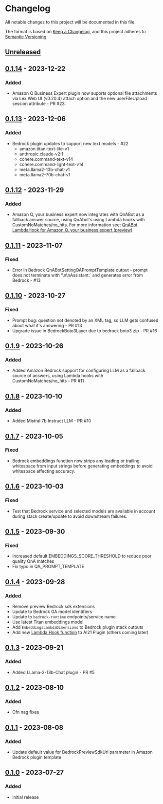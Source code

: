 # Changelog
All notable changes to this project will be documented in this file.

The format is based on [Keep a Changelog](https://keepachangelog.com/en/1.0.0/),
and this project adheres to [Semantic Versioning](https://semver.org/spec/v2.0.0.html).

## [Unreleased]

## [0.1.14] - 2023-12-22
### Added
- Amazon Q Business Expert plugin now suports optional file attachments via Lex Web UI (v0.20.4) attach option and the new userFileUpload session attribute - PR #23.


## [0.1.13] - 2023-12-06
### Added
- Bedrock plugin updates to support new text models - #22
  - amazon.titan-text-lite-v1
  - anthropic.claude-v2:1
  - cohere.command-text-v14
  - cohere.command-light-text-v14
  - meta.llama2-13b-chat-v1
  - meta.llama2-70b-chat-v1

## [0.1.12] - 2023-11-29
### Added
- Amazon Q, your business expert now integrates with QnABot as a fallback answer source, using QnAbot's using Lambda hooks with CustomNoMatches/no_hits. For more information see: [QnABot LambdaHook for Amazon Q, your business expert (preview)](./lambdas/qna_bot_qbusiness_lambdahook/README.md)

## [0.1.11] - 2023-11-07
### Fixed
- Error in Bedrock QnABotSettingQAPromptTemplate output - prompt does not terminate with '\n\nAssistant:` and generates error from Bedrock - #13

## [0.1.10] - 2023-10-27
### Fixed
- Prompt bug: question not denoted by an XML tag, so LLM gets confused about what it's answering - PR #13
- Upgrade issue in BedrockBoto3Layer due to bedrock boto3 zip - PR #16

## [0.1.9] - 2023-10-26
### Added
- Added Amazon Bedrock support for configuring LLM as a fallback source of answers, using Lambda hooks with CustomNoMatches/no_hits  - PR #11

## [0.1.8] - 2023-10-10
### Added
- Added Mistral 7b Instruct LLM - PR #10

## [0.1.7] - 2023-10-05
### Fixed
- Bedrock embeddings function now strips any leading or trailing whitespace from input strings before generating embeddings to avoid whitespace affecting accuracy.

## [0.1.6] - 2023-10-03
### Fixed
- Test that Bedrock service and selected models are available in account during stack create/update to avoid downstream failures.

## [0.1.5] - 2023-09-30
### Fixed
- Increased default EMBEDDINGS_SCORE_THRESHOLD to reduce poor quality QnA matches
- Fix typo in QA_PROMPT_TEMPLATE

## [0.1.4] - 2023-09-28
### Added
- Remove preview Bedrock sdk extensions
- Update to Bedrock GA model identifiers
- Update to `bedrock-runtime` endpoints/service name
- Use latest Titan embeddings model
- Add `EmbeddingsLambdaDimensions` to Bedrock plugin stack outputs
- Add new [Lambda Hook function](./README.md#optional-use-the-llm-as-a-fallback-source-of-answers-using-lambda-hooks-with-customnomatchesno_hits) to AI21 Plugin (others coming later)  

## [0.1.3] - 2023-09-21
### Added
- Added LLama-2-13b-Chat plugin - PR #5

## [0.1.2] - 2023-08-10
### Added
- Cfn nag fixes

## [0.1.1] - 2023-08-08
### Added
- Update default value for BedrockPreviewSdkUrl parameter in Amazon Bedrock plugin template

## [0.1.0] - 2023-07-27
### Added
- Initial release

[Unreleased]: https://github.com/aws-samples/qnabot-on-aws-plugin-samples/compare/v0.1.14...develop
[0.1.14]: https://github.com/aws-samples/qnabot-on-aws-plugin-samples/releases/tag/v0.1.13
[0.1.13]: https://github.com/aws-samples/qnabot-on-aws-plugin-samples/releases/tag/v0.1.13
[0.1.12]: https://github.com/aws-samples/qnabot-on-aws-plugin-samples/releases/tag/v0.1.12
[0.1.11]: https://github.com/aws-samples/qnabot-on-aws-plugin-samples/releases/tag/v0.1.11
[0.1.10]: https://github.com/aws-samples/qnabot-on-aws-plugin-samples/releases/tag/v0.1.10
[0.1.9]: https://github.com/aws-samples/qnabot-on-aws-plugin-samples/releases/tag/v0.1.9
[0.1.8]: https://github.com/aws-samples/qnabot-on-aws-plugin-samples/releases/tag/v0.1.8
[0.1.7]: https://github.com/aws-samples/qnabot-on-aws-plugin-samples/releases/tag/v0.1.7
[0.1.6]: https://github.com/aws-samples/qnabot-on-aws-plugin-samples/releases/tag/v0.1.6
[0.1.5]: https://github.com/aws-samples/qnabot-on-aws-plugin-samples/releases/tag/v0.1.5
[0.1.4]: https://github.com/aws-samples/qnabot-on-aws-plugin-samples/releases/tag/v0.1.4
[0.1.3]: https://github.com/aws-samples/qnabot-on-aws-plugin-samples/releases/tag/v0.1.3
[0.1.2]: https://github.com/aws-samples/qnabot-on-aws-plugin-samples/releases/tag/v0.1.2
[0.1.1]: https://github.com/aws-samples/qnabot-on-aws-plugin-samples/releases/tag/v0.1.1
[0.1.0]: https://github.com/aws-samples/qnabot-on-aws-plugin-samples/releases/tag/v0.1.0
